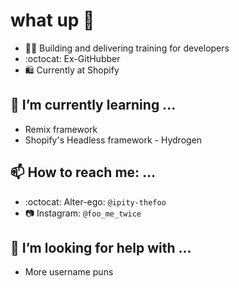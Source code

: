 # what up 👋

- 🧑‍🏫 Building and delivering training for developers
- :octocat: Ex-GitHubber
- 🛍️ Currently at Shopify

## 🌱 I’m currently learning ...
- Remix framework
- Shopify's Headless framework - Hydrogen

## 📫 How to reach me: ...
- :octocat: Alter-ego: `@ipity-thefoo`
- 📷 Instagram: `@foo_me_twice` 

## 🤔 I’m looking for help with ...
- More username puns

